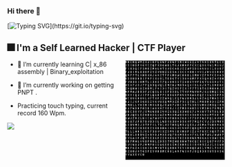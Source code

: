 ### Hi there 👋

[![Typing SVG](https://readme-typing-svg.herokuapp.com?font=Kanit&size=27&duration=3000&pause=600&color=630000&background=FFFFFF00&width=435&lines=What's+up+!+My+name+is+ᚢᛞᚪᛞᛁᛗᛁᚱ.;Hope+you+find+something+usefull.)](https://git.io/typing-svg)


## 🎆 I'm a Self Learned Hacker | CTF Player
<p1>

  <img height="230" width="230" align="right" src="https://github.com/s3v30/s3v30/blob/main/code.gif" >

</p1>



* 🌱 I’m currently learning C| x_86 assembly | Binary_exploitation 

* 🔭 I’m currently working on getting PNPT .

* Practicing touch typing, current record 160 Wpm.


<img src="https://img.shields.io/badge/Linux-FCC624?style=for-the-badge&logo=linux&logoColor=black" >




<!--
**Pat13nt0/Pat13nt0** is a ✨ _special_ ✨ repository because its `README.md` (this file) appears on your GitHub profile.

Here are some ideas to get you started:

- 🔭 I’m currently working on ...
- 🌱 I’m currently learning ...
- 👯 I’m looking to collaborate on ...
- 🤔 I’m looking for help with ...
- 💬 Ask me about ...
- 📫 How to reach me: ...
- 😄 Pronouns: ...
- ⚡ Fun fact: ...
-->
